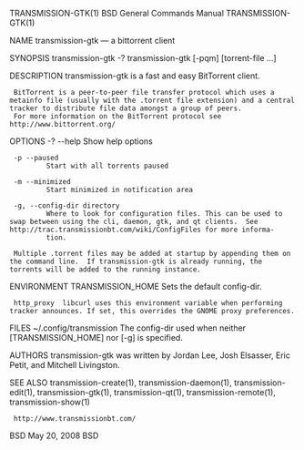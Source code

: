 TRANSMISSION-GTK(1)                                                                    BSD General Commands Manual                                                                    TRANSMISSION-GTK(1)

NAME
     transmission-gtk — a bittorrent client

SYNOPSIS
     transmission-gtk -?
     transmission-gtk [-pqm] [torrent-file ...]

DESCRIPTION
     transmission-gtk is a fast and easy BitTorrent client.

     BitTorrent is a peer-to-peer file transfer protocol which uses a metainfo file (usually with the .torrent file extension) and a central tracker to distribute file data amongst a group of peers.
     For more information on the BitTorrent protocol see http://www.bittorrent.org/

OPTIONS
     -? --help
             Show help options

     -p --paused
             Start with all torrents paused

     -m --minimized
             Start minimized in notification area

     -g, --config-dir directory
             Where to look for configuration files. This can be used to swap between using the cli, daemon, gtk, and qt clients.  See http://trac.transmissionbt.com/wiki/ConfigFiles for more informa‐
             tion.

     Multiple .torrent files may be added at startup by appending them on the command line.  If transmission-gtk is already running, the torrents will be added to the running instance.

ENVIRONMENT
     TRANSMISSION_HOME
                 Sets the default config-dir.

     http_proxy  libcurl uses this environment variable when performing tracker announces. If set, this overrides the GNOME proxy preferences.

FILES
     ~/.config/transmission
             The config-dir used when neither [TRANSMISSION_HOME] nor [-g] is specified.

AUTHORS
     transmission-gtk was written by Jordan Lee, Josh Elsasser, Eric Petit, and Mitchell Livingston.

SEE ALSO
     transmission-create(1), transmission-daemon(1), transmission-edit(1), transmission-gtk(1), transmission-qt(1), transmission-remote(1), transmission-show(1)

     http://www.transmissionbt.com/

BSD                                                                                            May 20, 2008                                                                                           BSD
